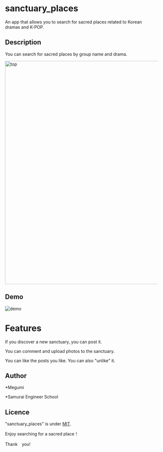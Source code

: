 # sanctuary_places

An app that allows you to search for sacred places related to Korean dramas and K-POP.

## Description
You can search for sacred places by group name and drama.

<img width="735" alt="top" src="https://user-images.githubusercontent.com/74285235/109370787-29db1680-78e5-11eb-9f6b-a17a34c03682.png">

## Demo
![demo](https://user-images.githubusercontent.com/74285235/109370980-0cf31300-78e6-11eb-980f-70aa93cd04f5.gif)

# Features

If you discover a new sanctuary, you can post it.

You can comment and upload photos to the sanctuary.

You can like the posts you like. You can also "unlike" it.


## Author

*Megumi

*Samurai Engineer School

## Licence

"sanctuary_places" is under [MIT](https://en.wikipedia.org/wiki/MIT_License).

Enjoy searching for a sacred place！

Thank　you!
